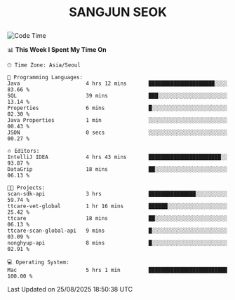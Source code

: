 <h1>
 <p align="center">
   SANGJUN SEOK
 </p>
</h1>

<!--START_SECTION:waka-->
![Code Time](http://img.shields.io/badge/Code%20Time-4%2C568%20hrs%2032%20mins-blue)

📊 **This Week I Spent My Time On** 

```text
🕑︎ Time Zone: Asia/Seoul

💬 Programming Languages: 
Java                     4 hrs 12 mins       █████████████████████░░░░   83.66 % 
SQL                      39 mins             ███░░░░░░░░░░░░░░░░░░░░░░   13.14 % 
Properties               6 mins              █░░░░░░░░░░░░░░░░░░░░░░░░   02.30 % 
Java Properties          1 min               ░░░░░░░░░░░░░░░░░░░░░░░░░   00.43 % 
JSON                     0 secs              ░░░░░░░░░░░░░░░░░░░░░░░░░   00.27 % 

🔥 Editors: 
IntelliJ IDEA            4 hrs 43 mins       ███████████████████████░░   93.87 % 
DataGrip                 18 mins             ██░░░░░░░░░░░░░░░░░░░░░░░   06.13 % 

🐱‍💻 Projects: 
scan-sdk-api             3 hrs               ███████████████░░░░░░░░░░   59.74 % 
ttcare-vet-global        1 hr 16 mins        ██████░░░░░░░░░░░░░░░░░░░   25.42 % 
ttcare                   18 mins             ██░░░░░░░░░░░░░░░░░░░░░░░   06.13 % 
ttcare-scan-global-api   9 mins              █░░░░░░░░░░░░░░░░░░░░░░░░   03.09 % 
nonghyup-api             8 mins              █░░░░░░░░░░░░░░░░░░░░░░░░   02.91 % 

💻 Operating System: 
Mac                      5 hrs 1 min         █████████████████████████   100.00 % 
```


 Last Updated on 25/08/2025 18:50:38 UTC
<!--END_SECTION:waka-->
